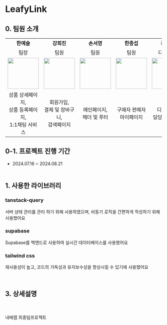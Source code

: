 # LeafyLink

## 0. 팀원 소개

<table>
   <tr>
    <td align="center"><b>한예슬</b></td>
    <td align="center"><b>강희진</b></td>
    <td align="center"><b>손서영</b></td>
    <td align="center"><b>한종섭</b></td>
    <td align="center"><b>김경아</b></td>

  </tr>
    <tr>
    <td align="center">팀장</td>
    <td align="center">팀원</td>
    <td align="center">팀원</td>
    <td align="center">팀원</td>
    <td align="center">디자이너</td>
  </tr>
  <tr>
    <td align="center"><a href="https://github.com/yeseul0809"><img src="https://avatars.githubusercontent.com/u/166012944?v=4" width="100px" /></a></td>
    <td align="center"><a href="https://github.com/raccoonboy0803"><img src="https://avatars.githubusercontent.com/u/112606000?v=4" width="100px" /></a></td>
    <td align="center"><a href="https://github.com/sonsy723"><img src="https://avatars.githubusercontent.com/u/139070143?v=4" width="100px" /></a></td>
    <td align="center"><a href="https://github.com/hanjongseop"><img src="https://avatars.githubusercontent.com/u/165746887?v=4" width="100px" /></a></td>
    <td align="center"><a href="https://github.com/"><img src="https://avatars.githubusercontent.com/u/" width="100px" /></a></td>
  </tr>
  <tr>
    <td align="center">상품 상세페이지,<br/>상품 등록페이지,<br/>1:1채팅 서비스</td>
    <td align="center">회원가입,<br/>결제 및 장바구니,<br/>검색페이지</td>
    <td align="center">메인페이지,<br/>헤더 및 푸터</td>
    <td align="center">구매자 판매자<br/>마이페이지</td>
    <td align="center">디자인QA <br>담당 디자이너</td>
  </tr>
</table>

## 0-1. 프로젝트 진행 기간

- 2024.07.16 ~ 2024.08.21<br/><br/>

<!-- ## 0-2. 프로젝트를 진행하며..

-
-

## 0-3. 프로젝트 Github 전략

<br>

<strong>main branch</strong><br>

- <br>

<strong>dev branch</strong><br>

- <br>

<strong>feature branch</strong><br>

- <br/><br/> -->

## 1. 사용한 라이브러리

### tanstack-query

서버 상태 관리를 관리 하기 위해 사용하였으며, 비동기 로직을 간편하게 작성하기 위해 사용했어요

### supabase

Supabase를 백엔드로 사용하여 실시간 데이터베이스를 사용했어요

### tailwind css

재사용성이 높고, 코드의 가독성과 유지보수성을 향상시킬 수 있기에 사용했어요

<br/>

## 3. 상세설명

<br/><br/>
내배캠 최종팀프로젝트
